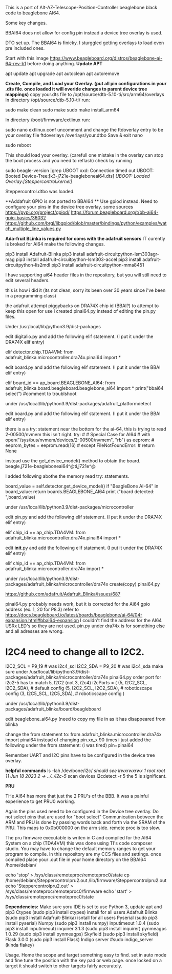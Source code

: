 This is a port of Alt-AZ-Telescope-Position-Controller beaglebone black code to beaglebone AI64.

Some key changes.

BBAI64 does not allow for config pin instead a device tree overlay is used.

DTO set up.  The BBAI64 is finicky. I sturggled getting overlays to load even pre included ones.  

Start with this image https://www.beagleboard.org/distros/beaglebone-ai-64-rev-b1
before doing anything.
**Update APT**

apt update
apt upgrade
apt autoclean
apt autoremove

**Create, Compile, and Load your Overlay.  (put all pin configurations in your .dts file. once loaded it will overide changes to parent device tree mappings)**
copy your.dts file to  /opt/source/dtb-5.10-ti/src/arm64/overlays
In directory /opt/source/dtb-5.10-ti/  run:

sudo make clean
sudo make
sudo make install_arm64

In directory /boot/firmware/extlinux  run:

sudo nano extlinux.conf
uncomment and change the ftdoverlay entry to be your overlay file
 ftdoverlays /overlays/your.dtbo
Save & exit nano

sudo reboot

This should load your overlay. (carefull one mistake in the overlay can stop the boot process and you need to reflash)
check by running

sudo beagle-version |grep UBOOT
xxd: Connection timed out
UBOOT: Booted Device-Tree:[k3-j721e-beagleboneai64.dts]
_UBOOT: Loaded Overlay:[Steppercontrol.kernel]_

Steppercontrol.dtbo was loaded.

**Addafruit GPIO is not ported to BBAI64 **
Use gpiod instead.
Need to configure your pins in the device tree overlay.
some sources
https://pypi.org/project/gpiod/
https://forum.beagleboard.org/t/bb-ai64-gpio-basics/36032
https://github.com/brgl/libgpiod/blob/master/bindings/python/examples/watch_multiple_line_values.py

**Ada-fruit BLinka is required for coms with the adafruit sensors**
IT curently is broked for AI64 make the following changes.

pip3 install Adafruit-Blinka
pip3 install adafruit-circuitpython-lsm303agr-mag
pip3 install adafruit-circuitpython-lsm303-accel
pip3 install adafruit-circuitpython-lis2mdl
pip3 install adafruit-circuitpython-mma8451

I have supporting ai64 header files in the repository, but you will still need to edit several headers.

this is how i did it (its not clean, sorry its been over 30 years since i've been in a programming class)

the adafruit attempt piggybacks on DRA74X chip id (BBAI?)  to attempt to keep this open for use i created pinai64.py instead of editing the pin.py files.

Under  /usr/local/lib/python3.9/dist-packages

edit digitalio.py and add the following elif statement. (I put it under the DRA74X elif entry)

elif detector.chip.TDA4VM:
    from adafruit_blinka.microcontroller.dra74x.pinai64 import *

edit board.py and add the following elif statement. (I put it under the BBAI elif entry)

elif board_id == ap_board.BEAGLEBONE_AI64:
    from adafruit_blinka.board.beagleboard.beaglebone_ai64 import *
    print("bbai64 select") #comment to troublshoot

under /usr/local/lib/python3.9/dist-packages/adafruit_platformdetect

edit board.py and add the following elif statement. (I put it under the BBAI elif entry)

there is a a try: statement near the bottom for the ai-64, this is trying to read 2-00500/nvmem this isn't right. 
        try:
        #            # Special Case for AI64
        #            with open("/sys/bus/nvmem/devices/2-00500/nvmem", "rb") as eeprom:
        #                eeprom_bytes = eeprom.read(16)
        #        except FileNotFoundError:
        #            return None

instead use the get_device_model() method to obtain the board. 
beagle,j721e-beagleboneai64^@ti,j721e^@

I added following abothe the memory read try: statements.

board_value = self.detector.get_device_model()
        if "BeagleBone AI-64" in board_value:
            return boards.BEAGLEBONE_AI64
            print ("board detected: ",board_value)

under /usr/local/lib/python3.9/dist-packages/microcontroller

edit pin.py and add the following elif statement. (I put it under the DRA74X elif entry)

elif chip_id == ap_chip.TDA4VM:
    from adafruit_blinka.microcontroller.dra74x.pinai64 import *

edit __init__.py and add the following elif statement. (I put it under the DRA74X elif entry)

elif chip_id == ap_chip.TDA4VM:
    from adafruit_blinka.microcontroller.dra74x import *

under /usr/local/lib/python3.9/dist-packages/adafruit_blinka/microcontroller/dra74x create(copy) pinai64.py

https://github.com/adafruit/Adafruit_Blinka/issues/687

pinai64.py probably needs work, but it is corrected for the Ai64 gpio address (ex. 1, 20 for P8.3) refer to 
https://docs.beagleboard.io/latest/boards/beaglebone/ai-64/04-expansion.html#bbai64-expansion
I couldn't find the address for the AI64 USRx LED's so they are not used.
pin.py under dra74x is for something else and all adresses are wrong.

# I2C4 need to change all to I2C2. 
I2C2_SCL = P9_19  # was i2c4_scl
I2C2_SDA = P9_20  # was i2c4_sda
make sure under  /usr/local/lib/python3.9/dist-packages/adafruit_blinka/microcontroller/dra74x
pinai64.py
order port for i2c2-5 has to match 5, I2C2  (not 3, i2c4)
i2cPorts = (
    (5, I2C2_SCL, I2C2_SDA),  # default config
    (5, I2C2_SCL, I2C2_SDA),  # roboticscape config
    (3, I2C5_SCL, I2C5_SDA),  # roboticscape config
)


under /usr/local/lib/python3.9/dist-packages/adafruit_blinka/board/beagleboard 

edit beaglebone_ai64.py (need to copy my file in as it has disappeared from blinka

change the from statement to:
from adafruit_blinka.microcontroller.dra74x import pinai64
instead of changing pin.xx_x 90 times i just added the following under the from statement: (i was tired)
pin=pinai64

Remember UART and I2C pins have to be configured in the device tree overlay.

**helpful commands**
ls -lah /dev/bone/i2c/
_should see 
lrwxrwxrwx 1 root root  11 Jun 18  2023 2 -> ../../i2c-5_
scan devices
i2cdetect -r 5
 the 5 is significant.

**PRU**

THe AI64 has more that just the 2 PRU's of the BBB.  It was a painful experience to get PRU0 working.

Again the pins used need to be configured in the Device tree overlay. Do not select pins that are used for "boot select"
Communication between the ARM and PRU is done by passing words back and forth via the SRAM of the PRU. This maps to 0x0b000000 on the arm side. remote proc is too slow.

The pru firmware executable is writen in C and compiled for the AI64 System on a chip (TDA4VM) this was done using TI's code composer studio.  You may have to change the default memory ranges to get your program to compile.  In this repository are my CCS files and settings.
once compiled place your .out file in your home directory on the BBAI64 /home/debian/

echo 'stop' > /sys/class/remoteproc/remoteproc0/state
cp /home/debian//Steppercontrolpru2.out /lib/firmware/Steppercontrolpru2.out
echo 'Steppercontrolpru2.out' > /sys/class/remoteproc/remoteproc0/firmware
echo 'start' > /sys/class/remoteproc/remoteproc0/state

**Dependencies:**
Make sure yoru IDE is set to use Python 3, update apt and pip3
Ctypes (sudo pip3 install ctypes) install for all users
Adafruit Blinka (sudo pip3 install Adafruit-Blinka) isntall for all users
Pyserial (sudo pip3 install pyserial)
Numpy (sudo pip3 install numpy)
inputimeout 1.0.4 (sudo pip3 install inputimeout)
inquirer 3.1.3 (sudo pip3 install inquirer)
pynmeagps 1.0.29 (sudo pip3 install pynmeagps)
Skyfield (sudo pip3 install skyfield)
Flask 3.0.0 (sudo pip3 install Flask)
Indigo server #sudo indigo_server (kinda flakey)

Usage.
Home the scope and target something easy to find. set in auto mode and fine tune the position with the key pad or web page. once locked on a target it should switch to other targets fairly accurately.






















